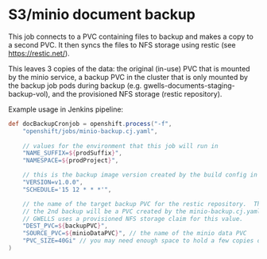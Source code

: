 # S3/minio document backup

This job connects to a PVC containing files to backup and makes a copy to a second PVC. It then syncs the files to NFS storage using restic (see https://restic.net/).

This leaves 3 copies of the data:  the original (in-use) PVC that is mounted by the minio service,
a backup PVC in the cluster that is only mounted by the backup job pods during backup (e.g. gwells-documents-staging-backup-vol), and the provisioned NFS storage (restic repository).


Example usage in Jenkins pipeline:

```groovy
def docBackupCronjob = openshift.process("-f",
    "openshift/jobs/minio-backup.cj.yaml",
    
    // values for the environment that this job will run in
    "NAME_SUFFIX=${prodSuffix}",
    "NAMESPACE=${prodProject}",

    // this is the backup image version created by the build config in this folder (minio-backup.bc.yaml)
    "VERSION=v1.0.0",
    "SCHEDULE='15 12 * * *'",

    // the name of the target backup PVC for the restic repository.  This will be the 3rd backup.
    // the 2nd backup will be a PVC created by the minio-backup.cj.yaml template.
    // GWELLS uses a provisioned NFS storage claim for this value.
    "DEST_PVC=${backupPVC}", 
    "SOURCE_PVC=${minioDataPVC}", // the name of the minio data PVC
    "PVC_SIZE=40Gi" // you may need enough space to hold a few copies of files on-disk.
)
```
